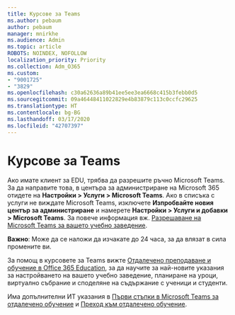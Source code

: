 ```yaml
---
title: Курсове за Teams
ms.author: pebaum
author: pebaum
manager: mnirkhe
ms.audience: Admin
ms.topic: article
ROBOTS: NOINDEX, NOFOLLOW
localization_priority: Priority
ms.collection: Adm_O365
ms.custom:
- "9001725"
- "3829"
ms.openlocfilehash: c30a62636a89b41ee5ee3ea6668c415b3febb0d5
ms.sourcegitcommit: 09a46448411022829e4b83879c113c0ccfc29625
ms.translationtype: HT
ms.contentlocale: bg-BG
ms.lasthandoff: 03/17/2020
ms.locfileid: "42707397"
---
```

# <a name="teams-classes"></a>Курсове за Teams

Ако имате клиент за EDU, трябва да разрешите ръчно Microsoft Teams. За да направите това, в центъра за администриране на Microsoft 365 отидете на **Настройки > Услуги > Microsoft Teams**. Ако в списъка с услуги не виждате Microsoft Teams, изключете **Изпробвайте новия център за администриране** и намерете **Настройки > Услуги и добавки > Microsoft Teams**. За повече информация вж. [Разрешаване на Microsoft Teams за вашето учебно заведение](https://docs.microsoft.com/microsoft-365/education/intune-edu-trial/enable-microsoft-teams#enable-microsoft-teams-for-your-school-1). 

**Важно**: Може да се наложи да изчакате до 24 часа, за да влязат в сила промените ви. 

За помощ в курсовете за Teams вижте [Отдалечено преподаване и обучение в Office 365 Education](https://support.office.com/article/remote-teaching-and-learning-in-office-365-education-f651ccae-7b65-478b-8366-51bb884025c4), за да научите за най-новите указания за настройването на вашето учебно заведение, планиране на уроци, виртуално събрание и споделяне на съдържание с ученици и студенти.

Има допълнителни ИТ указания в [Първи стъпки в Microsoft Teams за отдалечено обучение](https://docs.microsoft.com/MicrosoftTeams/remote-learning-edu) и [Преход към отдалечено обучение](https://www.microsoft.com/education/remote-learning).

